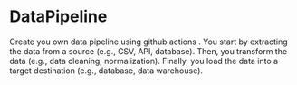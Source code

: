 # DataPipeline
Create you own data pipeline using github actions . You start by extracting the data from a source (e.g., CSV, API, database). Then, you transform the data (e.g., data cleaning, normalization). Finally, you load the data into a target destination (e.g., database, data warehouse).
